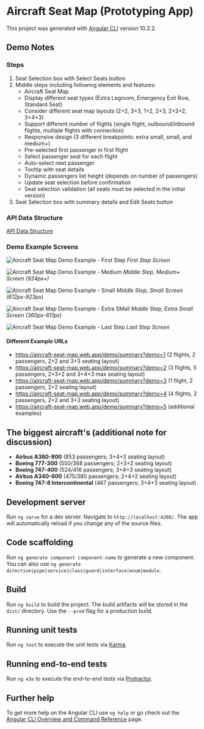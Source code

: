 # Aircraft Seat Map (Prototyping App)

This project was generated with [Angular CLI](https://github.com/angular/angular-cli) version 10.2.2.

## Demo Notes

### Steps

1. Seat Selection box with Select Seats button
2. Middle steps including following elements and features:
   - Aircraft Seat Map
   - Display different seat types (Extra Legroom, Emergency Exit Row, Standard Seat)
   - Consider different seat map layouts (2+2, 3+3, 1+2, 2+3, 2+3+2, 3+4+3)
   - Support different number of flights (single flight, outbound/inbound flights, multiple flights with connection)
   - Responsive design (3 different breakpoints: extra small, small, and medium+)
   - Pre-selected first passenger in first flight
   - Select passenger seat for each flight
   - Auto-select next passenger
   - Tooltip with seat details
   - Dynamic passengers list height (depends on number of passengers)
   - Update seat selection before confirmation
   - Seat selection validation (all seats must be selected in the initial version)
3. Seat Selection box with summary details and Edit Seats button

### API Data Structure

[API Data Structure](src/aircraft-seat-map/models/flights-seat-map-api-response.ts)

### Demo Example Screens

![Aircraft Seat Map Demo Example - First Step](docs/images/aircraft-seat-map-demo-example-first-step.jpg)
_First Step Screen_

![Aircraft Seat Map Demo Example - Medium](docs/images/aircraft-seat-map-demo-example-md.jpg)
_Middle Step, Medium+ Screen (924px+)_

![Aircraft Seat Map Demo Example - Small](docs/images/aircraft-seat-map-demo-example-sm.jpg)
_Middle Step, Small Screen (612px-923px)_

![Aircraft Seat Map Demo Example - Extra SMall](docs/images/aircraft-seat-map-demo-example-xs.jpg)
_Middle Step, Extra Small Screen (360px-611px)_

![Aircraft Seat Map Demo Example - Last Step](docs/images/aircraft-seat-map-demo-example-last-step.jpg)
_Last Step Screen_

#### Different Example URLs

- https://aircraft-seat-map.web.app/demo/summary?demo=1 (2 flights, 2 passengers, 2+2 and 3+3 seating layout)
- https://aircraft-seat-map.web.app/demo/summary?demo=2 (3 flights, 5 passengers, 2+3+2 and 3+4+3 max seating layout)
- https://aircraft-seat-map.web.app/demo/summary?demo=3 (1 flight, 2 passengers, 2+2 seating layout)
- https://aircraft-seat-map.web.app/demo/summary?demo=4 (4 flights, 2 passengers, 2+2 and 3+3 seating layout)
- https://aircraft-seat-map.web.app/demo/summary?demo=5 (additional examples)

## The biggest aircraft's (additional note for discussion)

- **Airbus A380-800** (853 passengers; 3+4+3 seating layout)
- **Boeing 777-300** (550/368 passengers; 2+3+2 seating layout)
- **Boeing 747-400** (524/416 passengers; 3+4+3 seating layout)
- **Airbus A340-600** (475/380 passengers; 2+4+2 seating layout)
- **Boeing 747-8 Intercontinental** (467 passengers; 3+4+3 seating layout)

## Development server

Run `ng serve` for a dev server. Navigate to `http://localhost:4200/`. The app will automatically reload if you change any of the source files.

## Code scaffolding

Run `ng generate component component-name` to generate a new component. You can also use `ng generate directive|pipe|service|class|guard|interface|enum|module`.

## Build

Run `ng build` to build the project. The build artifacts will be stored in the `dist/` directory. Use the `--prod` flag for a production build.

## Running unit tests

Run `ng test` to execute the unit tests via [Karma](https://karma-runner.github.io).

## Running end-to-end tests

Run `ng e2e` to execute the end-to-end tests via [Protractor](http://www.protractortest.org/).

## Further help

To get more help on the Angular CLI use `ng help` or go check out the [Angular CLI Overview and Command Reference](https://angular.io/cli) page.
